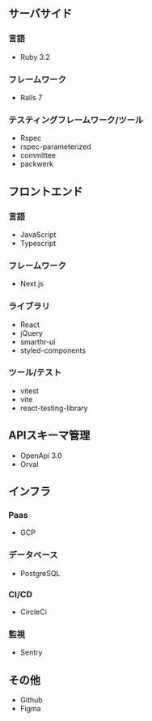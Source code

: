 ## サーバサイド
### 言語
* Ruby 3.2

### フレームワーク
* Rails 7

### テスティングフレームワーク/ツール
* Rspec
* rspec-parameterized
* committee
* packwerk

## フロントエンド
### 言語
* JavaScript
* Typescript

### フレームワーク
* Next.js

### ライブラリ
* React
* jQuery
* smarthr-ui
* styled-components

### ツール/テスト
* vitest
* vite
* react-testing-library

## APIスキーマ管理
* OpenApi 3.0
* Orval

## インフラ
### Paas
* GCP

### データベース
* PostgreSQL

### CI/CD
* CircleCi

### 監視
* Sentry

## その他
* Github
* Figma
